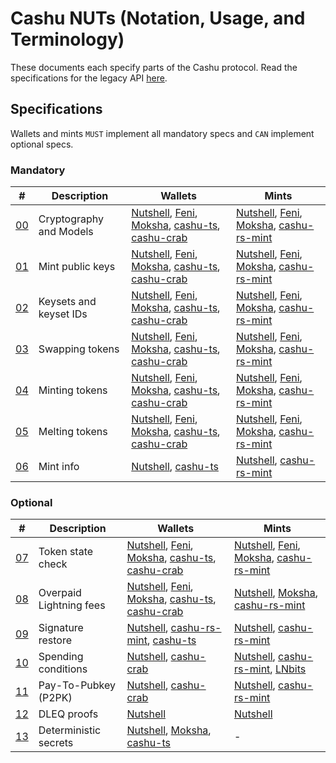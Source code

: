 # Cashu NUTs (Notation, Usage, and Terminology)

These documents each specify parts of the Cashu protocol. Read the specifications for the legacy API [here](https://github.com/cashubtc/nuts/tree/74f26b81b6617db710fa1081eebc0c7203711213).

## Specifications
Wallets and mints `MUST` implement all mandatory specs and `CAN` implement optional specs.

### Mandatory
| # | Description | Wallets | Mints |
|--- | --- | --- | --- |
| [00][00] | Cryptography and Models | [Nutshell][py], [Feni][feni], [Moksha][cashume], [cashu-ts][ts], [cashu-crab][cashu-crab] | [Nutshell][py], [Feni][feni], [Moksha][moksha], [cashu-rs-mint][cashu-rs-mint]
| [01][01] | Mint public keys | [Nutshell][py], [Feni][feni], [Moksha][cashume], [cashu-ts][ts], [cashu-crab][cashu-crab] | [Nutshell][py], [Feni][feni], [Moksha][moksha], [cashu-rs-mint][cashu-rs-mint]
| [02][02] | Keysets and keyset IDs | [Nutshell][py], [Feni][feni], [Moksha][cashume], [cashu-ts][ts], [cashu-crab][cashu-crab] | [Nutshell][py], [Feni][feni], [Moksha][moksha], [cashu-rs-mint][cashu-rs-mint]
| [03][03] | Swapping tokens | [Nutshell][py], [Feni][feni], [Moksha][cashume], [cashu-ts][ts], [cashu-crab][cashu-crab] | [Nutshell][py], [Feni][feni], [Moksha][moksha], [cashu-rs-mint][cashu-rs-mint]
| [04][04] | Minting tokens | [Nutshell][py], [Feni][feni], [Moksha][cashume], [cashu-ts][ts], [cashu-crab][cashu-crab] | [Nutshell][py], [Feni][feni], [Moksha][moksha], [cashu-rs-mint][cashu-rs-mint]
| [05][05] | Melting tokens | [Nutshell][py], [Feni][feni], [Moksha][cashume], [cashu-ts][ts], [cashu-crab][cashu-crab] | [Nutshell][py], [Feni][feni], [Moksha][moksha], [cashu-rs-mint][cashu-rs-mint]
| [06][06] | Mint info | [Nutshell][py], [cashu-ts][ts] | [Nutshell][py], [cashu-rs-mint][cashu-rs-mint]

### Optional
| # | Description | Wallets | Mints
|--- | --- | --- | --- |
| [07][07] | Token state check | [Nutshell][py], [Feni][feni], [Moksha][cashume], [cashu-ts][ts], [cashu-crab][cashu-crab] | [Nutshell][py], [Feni][feni], [Moksha][moksha], [cashu-rs-mint][cashu-rs-mint]
| [08][08] | Overpaid Lightning fees | [Nutshell][py], [Feni][feni], [Moksha][cashume], [cashu-ts][ts], [cashu-crab][cashu-crab] | [Nutshell][py], [Moksha][moksha], [cashu-rs-mint][cashu-rs-mint]
| [09][09] | Signature restore | [Nutshell][py], [cashu-rs-mint][cashu-rs-mint], [cashu-ts][ts] | [Nutshell][py], [cashu-rs-mint][cashu-rs-mint]
| [10][10] | Spending conditions | [Nutshell][py], [cashu-crab][cashu-crab] | [Nutshell][py], [cashu-rs-mint][cashu-rs-mint], [LNbits]
| [11][11] | Pay-To-Pubkey (P2PK) | [Nutshell][py], [cashu-crab][cashu-crab] | [Nutshell][py], [cashu-rs-mint][cashu-rs-mint]
| [12][12] | DLEQ proofs | [Nutshell][py] | [Nutshell][py]
| [13][13] | Deterministic secrets | [Nutshell][py], [Moksha][cashume], [cashu-ts][ts] | -

[py]: https://github.com/cashubtc/cashu
[feni]: https://github.com/cashubtc/cashu-feni
[lnbits]: https://github.com/lnbits/cashu
[cashume]: https://cashu.me
[ns]: https://nutstash.app/
[ts]: https://github.com/cashubtc/cashu-ts
[enuts]: https://github.com/cashubtc/eNuts
[moksha]: https://github.com/ngutech21/moksha
[cashu-crab]: https://github.com/thesimplekid/cashu-crab
[cashu-rs-mint]: https://github.com/thesimplekid/cashu-rs-mint

[00]: 00.md
[01]: 01.md
[02]: 02.md
[03]: 03.md
[04]: 04.md
[05]: 05.md
[06]: 06.md
[07]: 07.md
[08]: 08.md
[09]: 09.md
[10]: 10.md
[11]: 11.md
[12]: 12.md
[13]: 13.md